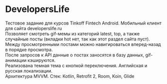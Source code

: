# DevelopersLife
Тестовое задание для курсов Tinkoff Fintech Android. Мобильный клиент для сайта developerslife.ru<br/>
Позволяет смотреть gif-мемы из категорий latest, top, а также случайные посты (вкладки hot нет, так как этот раздел сайта пуст).<br/> 
Между просмотренными постами можно навигироваться вперед-назад в порядке просмотра.<br/>
После запросов к API данные о постах заносятся в базу данных, gif-анимации кэшируются. <br/>
Реализована темная тема с кнопкой переключения. Английская и русская локализации.<br/>
Архитектура MVVM. Стек: Kotlin, Retrofit 2, Room, Koin, Glide
